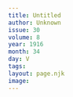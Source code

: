```yaml
---
title: Untitled
author: Unknown
issue: 30
volume: 8
year: 1916
month: 34
day: V
tags:
layout: page.njk
image:
---
```



